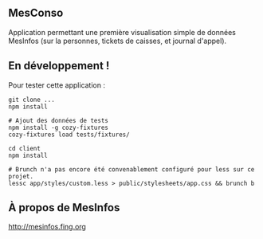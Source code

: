 ## MesConso

Application permettant une première visualisation simple de données MesInfos (sur la personnes, tickets de caisses, et journal d'appel).

## En développement !

Pour tester cette application :
```
git clone ...
npm install

# Ajout des données de tests
npm install -g cozy-fixtures
cozy-fixtures load tests/fixtures/

cd client
npm install

# Brunch n'a pas encore été convenablement configuré pour less sur ce projet.
lessc app/styles/custom.less > public/stylesheets/app.css && brunch b
```

## À propos de MesInfos

http://mesinfos.fing.org
